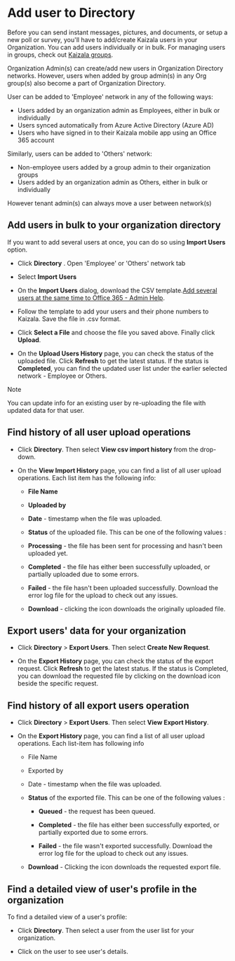 # Add user to Directory

Before you can send instant messages, pictures, and documents, or setup a new poll or survey, you'll have to add/create Kaizala users in your Organization. You can add users individually or in bulk. For managing users in groups, check out [Kaizala groups](groups.md).

Organization Admin(s) can create/add new users in Organization Directory networks. However, users when added by group admin(s) in any Org group(s) also become a part of Organization Directory.

User can be added to 'Employee' network in any of the following ways:

* Users added by an organization admin as Employees, either in bulk or individually
* Users synced automatically from Azure Active Directory (Azure AD)
* Users who have signed in to their Kaizala mobile app using an Office 365 account

Similarly, users can be added to 'Others' network:
* Non-employee users added by a group admin to their organization groups
* Users added by an organization admin as Others, either in bulk or individually

However tenant admin(s) can always move a user between network(s)
  
## Add users in bulk to your organization directory

If you want to add several users at once, you can do so using **Import Users** option. 
  
- Click **Directory** \. Open 'Employee' or 'Others' network tab
- Select **Import Users** 
    
- On the **Import Users** dialog, download the CSV template.[Add several users at the same time to Office 365 - Admin Help](https://support.office.com/article/1f5767ed-e717-4f24-969c-6ea9d412ca88#__toc316652088).
    
- Follow the template to add your users and their phone numbers to Kaizala. Save the file in .csv format.
    
- Click **Select a File** and choose the file you saved above. Finally click **Upload**. 
    
  
- On the **Upload Users History** page, you can check the status of the uploaded file. Click **Refresh** to get the latest status. If the status is **Completed**, you can find the updated user list under the earlier selected network - Employee or Others. 
    
> [!NOTE]
> You can update info for an existing user by re-uploading the file with updated data for that user. 
  
## Find history of all user upload operations


- Click **Directory**. Then select **View csv import history** from the drop-down. 
- On the **View Import History** page, you can find a list of all user upload operations. Each list item has the following info: 
    
  - **File Name**
    
  - **Uploaded by**
    
  - **Date** - timestamp when the file was uploaded. 
    
  - **Status** of the uploaded file. This can be one of the following values : 
    
  - **Processing** - the file has been sent for processing and hasn't been uploaded yet. 
    
  - **Completed** - the file has either been successfully uploaded, or partially uploaded  due to some errors. 
    
  - **Failed** - the file hasn't been uploaded successfully. Download the error log file for the upload to check out any issues. 
    
  - **Download** - clicking the icon downloads the originally uploaded file. 
    
## Export users' data for your organization


- Click **Directory** \> **Export Users**. Then select **Create New Request**. 
  
- On the **Export History** page, you can check the status of the export request. Click **Refresh** to get the latest status. If the status is Completed, you can download the requested file by clicking on the download icon beside the specific request. 
    
## Find history of all export users operation


- Click **Directory** \> **Export Users**. Then select **View Export History**. 
    
- On the **Export History** page, you can find a list of all user upload operations. Each list-item has following info 
  
  - File Name
    
  - Exported by
    
  - Date - timestamp when the file was uploaded.
    
  - **Status** of the exported file. This can be one of the following values : 
    
    - **Queued** - the request has been queued. 
    
    - **Completed** - the file has either been successfully exported, or partially exported due to some errors. 
    
    - **Failed** - the file wasn't exported successfully. Download the error log file for the upload to check out any issues. 
    
  - **Download** - Clicking the icon downloads the requested export file. 
    
## Find a detailed view of user's profile in the organization


To find a detailed view of a user's profile:
  
- Click **Directory**. Then select a user from the user list for your organization. 
    
- Click on the user to see user's details.
    
